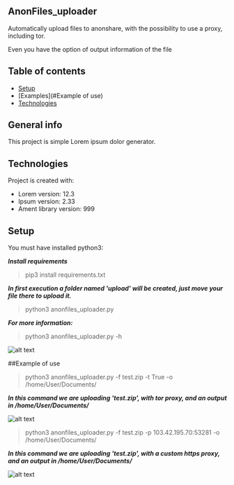 ## AnonFiles_uploader

Automatically upload files to anonshare, with the possibility to use a proxy, including tor.

Even you have the option of output information of the file

## Table of contents
* [Setup](#setup)
* [Examples](#Example of use)
* [Technologies](#technologies)


## General info
This project is simple Lorem ipsum dolor generator.
	
## Technologies
Project is created with:
* Lorem version: 12.3
* Ipsum version: 2.33
* Ament library version: 999
	
## Setup
You must have installed python3:

***Install requirements***
>pip3 install requirements.txt

***In first execution a folder named 'upload' will be created, just move your file there to upload it.***
> python3 anonfiles_uploader.py

***For more information:***
>python3 anonfiles_uploader.py -h

![alt text](https://i.imgur.com/tCbVFbE.png)

##Example of use

>python3 anonfiles_uploader.py -f test.zip -t True -o /home/User/Documents/

***In this command we are uploading 'test.zip', with tor proxy, and an output in /home/User/Documents/***

![alt text](https://i.imgur.com/7fkB0ce.jpeg)

>python3 anonfiles_uploader.py -f test.zip -p 103.42.195.70:53281 -o /home/User/Documents/

***In this command we are uploading 'test.zip', with a custom https proxy, and an output in /home/User/Documents/***

![alt text](https://i.imgur.com/g2urSOA.jpeg)




